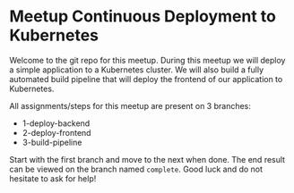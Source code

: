 # Meetup Continuous Deployment to Kubernetes

Welcome to the git repo for this meetup. During this meetup we will deploy a simple application to a Kubernetes 
cluster. We will also build a fully automated build pipeline that will deploy the frontend of our application to 
Kubernetes.

All assignments/steps for this meetup are present on 3 branches:
* 1-deploy-backend 
* 2-deploy-frontend
* 3-build-pipeline

Start with the first branch and move to the next when done. The end result can be viewed on the branch named `complete`. 
Good luck and do not hesitate to ask for help!
